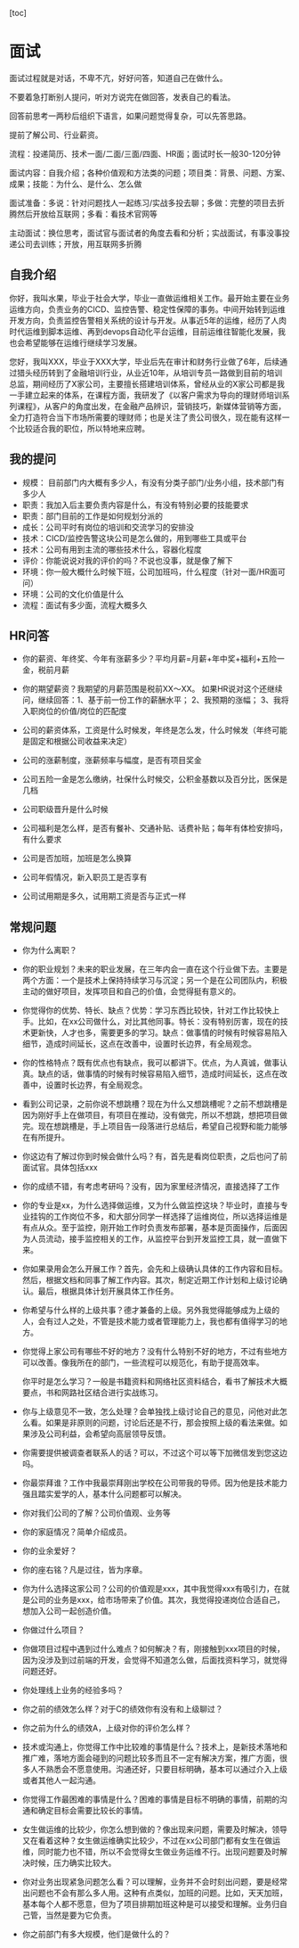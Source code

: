 [toc]

# 面试

面试过程就是对话，不卑不亢，好好问答，知道自己在做什么。

不要着急打断别人提问，听对方说完在做回答，发表自己的看法。

回答前思考一两秒后组织下语言，如果问题觉得复杂，可以先答思路。

提前了解公司、行业薪资。

流程：投递简历、技术一面/二面/三面/四面、HR面；面试时长一般30-120分钟

面试内容：自我介绍；各种价值观和方法类的问题；项目类：背景、问题、方案、成果；技能：为什么、是什么、怎么做

面试准备：多说：针对问题找人一起练习/实战多投去聊；多做：完整的项目去折腾然后开放给互联网；多看：看技术官网等

主动面试：换位思考，面试官与面试者的角度去看和分析；实战面试，有事没事投递公司去训练；开放，用互联网多折腾

## 自我介绍

你好，我叫水果，毕业于社会大学，毕业一直做运维相关工作。最开始主要在业务运维方向，负责业务的CICD、监控告警、稳定性保障的事务。中间开始转到运维开发方向，负责监控告警相关系统的设计与开发。从事近5年的运维，经历了人肉时代运维到脚本运维、再到devops自动化平台运维，目前运维往智能化发展，我也会希望能够在运维行继续学习发展。

您好，我叫XXX，毕业于XXX大学，毕业后先在审计和财务行业做了6年，后续通过猎头经历转到了金融培训行业，从业近10年，从培训专员一路做到目前的培训总监，期间经历了X家公司，主要擅长搭建培训体系，曾经从业的X家公司都是我一手建立起来的体系，在课程方面，我研发了《以客户需求为导向的理财师培训系列课程》，从客户的角度出发，在金融产品辨识，营销技巧，新媒体营销等方面，全力打造符合当下市场所需要的理财师；也是关注了贵公司很久，现在能有这样一个比较适合我的职位，所以特地来应聘。

## 我的提问

- 规模： 目前部门内大概有多少人，有没有分类子部门/业务小组，技术部门有多少人
- 职责：我加入后主要负责内容是什么，有没有特别必要的技能要求
- 职责：部门目前的工作是如何规划分派的
- 成长：公司平时有岗位的培训和交流学习的安排没
- 技术：CICD/监控告警这块公司是怎么做的，用到哪些工具或平台
- 技术：公司有用到主流的哪些技术什么，容器化程度
- 评价：你能说说对我的评价的吗？不说也没事，就是像了解下
- 环境：你一般大概什么时候下班，公司加班吗，什么程度（针对一面/HR面可问）
- 环境：公司的文化价值是什么
- 流程：面试有多少面，流程大概多久

## HR问答

- 你的薪资、年终奖、今年有涨薪多少？平均月薪=月薪+年中奖+福利+五险一金，税前月薪

- 你的期望薪资？我期望的月薪范围是税前XX～XX。 如果HR说对这个还继续问，继续回答：1、基于前一份工作的薪酬水平； 2、我预期的涨幅； 3、我将入职岗位的价值/岗位的匹配度

- 公司的薪资体系，工资是什么时候发，年终是怎么发，什么时候发（年终可能是固定和根据公司收益来决定）

- 公司的涨薪制度，涨薪频率与幅度，是否有项目奖金

- 公司五险一金是怎么缴纳，社保什么时候交，公积金基数以及百分比，医保是几档

- 公司职级晋升是什么时候

- 公司福利是怎么样，是否有餐补、交通补贴、话费补贴；每年有体检安排吗，有什么要求

- 公司是否加班，加班是怎么换算

- 公司年假情况，新入职员工是否享有

- 公司试用期是多久，试用期工资是否与正式一样

## 常规问题

- 你为什么离职？

- 你的职业规划？未来的职业发展，在三年内会一直在这个行业做下去。主要是两个方面：一个是技术上保持持续学习与沉淀；另一个是在公司团队内，积极主动的做好项目，发挥项目和自己的价值，会觉得挺有意义的。

- 你觉得你的优势、特长、缺点？优势：学习东西比较快，针对工作比较快上手。比如，在xx公司做什么，对比其他同事。特长：没有特别厉害，现在的技术更新快，人才也多，需要更多的学习。缺点：做事情的时候有时候容易陷入细节，造成时间延长，这点在改善中，设置时长边界，有全局观念。

- 你的性格特点？既有优点也有缺点，我可以都讲下。优点，为人真诚，做事认真。缺点的话，做事情的时候有时候容易陷入细节，造成时间延长，这点在改善中，设置时长边界，有全局观念。

- 看到公司记录，之前你说不想跳槽？现在为什么又想跳槽呢？之前不想跳槽是因为刚好手上在做项目，有项目在推动，没有做完，所以不想跳，想把项目做完。现在想跳槽是，手上项目告一段落进行总结后，希望自己视野和能力能够在有所提升。

- 你这边有了解过你到时候会做什么吗？有，首先是看岗位职责，之后也问了前面试官。具体包括xxx

- 你的成绩不错，有考虑考研吗？没有，因为家里经济情况，直接选择了工作

- 你的专业是xx，为什么选择做运维，又为什么做监控这块？毕业时，直接与专业挂钩的工作岗位不多，和大部分同学一样选择了运维岗位，所以选择运维是有点从众。至于监控，刚开始工作时负责发布部署，基本是页面操作，后面因为人员流动，接手监控相关的工作，从监控平台到开发监控工具，就一直做下来。

- 你如果录用会怎么开展工作？首先，会先和上级确认具体的工作内容和目标。然后，根据文档和同事了解工作内容。其次，制定近期工作计划和上级讨论确认。最后，根据具体计划开展具体工作任务。

- 你希望与什么样的上级共事？德才兼备的上级。另外我觉得能够成为上级的人，会有过人之处，不管是技术能力或者管理能力上，我也都有值得学习的地方。

- 你觉得上家公司有哪些不好的地方？没有什么特别不好的地方，不过有些地方可以改善。像我所在的部门，一些流程可以规范化，有助于提高效率。

  你平时是怎么学习？一般是书籍资料和网络社区资料结合，看书了解技术大概要点，书和网路社区结合进行实战练习。

- 你与上级意见不一致，怎么处理？会单独找上级讨论自己的意见，问他对此怎么看。如果是非原则的问题，讨论后还是不行，那会按照上级的看法来做。如果涉及公司利益，会希望向高层领导反馈。

- 你需要提供被调查者联系人的话？可以，不过这个可以等下加微信发到您这边吗。

- 你最崇拜谁？工作中我最崇拜刚出学校在公司带我的导师。因为他是技术能力强且踏实爱学的人，基本什么问题都可以解决。

- 你对我们公司的了解？公司价值观、业务等

- 你的家庭情况？简单介绍成员。

- 你的业余爱好？

- 你的座右铭？凡是过往，皆为序章。

- 你为什么选择这家公司？公司的价值观是xxx，其中我觉得xxx有吸引力，在就是公司的业务是xxx，给市场带来了价值。其次，我觉得投递岗位合适自己，想加入公司一起创造价值。 

- 你做过什么项目？

- 你做项目过程中遇到过什么难点？如何解决？有，刚接触到xxx项目的时候，因为没涉及到过前端的开发，会觉得不知道怎么做，后面找资料学习，就觉得问题还好。

- 你处理线上业务的经验多吗？

- 你之前的绩效怎么样？对于C的绩效你有没有和上级聊过？

- 你之前为什么的绩效A，上级对你的评价怎么样？

- 技术或沟通上，你觉得工作中比较难的事情是什么？技术上，是新技术落地和推广难，落地方面会碰到的问题比较多而且不一定有解决方案，推广方面，很多人不熟悉会不愿意使用。沟通还好，只要目标明确，基本可以通过介入上级或者其他人一起沟通。

- 你觉得工作最困难的事情是什么？困难的事情是目标不明确的事情，前期的沟通和确定目标会需要比较长的事情。

- 女生做运维的比较少，你怎么想到做的？像出现来问题，需要及时解决，领导又在看着这种？女生做运维确实比较少，不过在xx公司部门都有女生在做运维，同时能力也不错，所以不会觉得女生做业务运维不行。出现问题要及时解决时候，压力确实比较大。

- 你对业务出现紧急问题怎么看？可以理解，业务并不会时刻出问题，要是经常出问题也不会有那么多人用。这种有点类似，加班的问题。比如，天天加班，基本每个人都不愿意，但为了项目排期加班这种是可以接受和理解。业务归自己管，当然是要为它负责。

- 你之前部门有多大规模，他们是做什么的？
